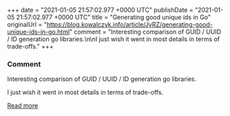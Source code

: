 
+++
date = "2021-01-05 21:57:02.977 +0000 UTC"
publishDate = "2021-01-05 21:57:02.977 +0000 UTC"
title = "Generating good unique ids in Go"
originalUrl = "https://blog.kowalczyk.info/article/JyRZ/generating-good-unique-ids-in-go.html"
comment = "Interesting comparison of GUID / UUID / ID generation go libraries.\n\nI just wish it went in most details in terms  of trade-offs."
+++

### Comment

Interesting comparison of GUID / UUID / ID generation go libraries.

I just wish it went in most details in terms  of trade-offs.

[Read more](https://blog.kowalczyk.info/article/JyRZ/generating-good-unique-ids-in-go.html)
